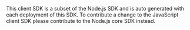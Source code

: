 This client SDK is a subset of the Node.js SDK and is auto generated with each deployment of this SDK. 
To contribute a change to the JavaScript client SDK please contribute to the Node.js core SDK instead.
